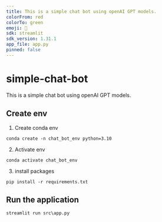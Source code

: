 ```yaml
---
title: This is a simple chat bot using openAI GPT models.
colorFrom: red
colorTo: green
emoji: 👾
sdk: streamlit
sdk_version: 1.31.1
app_file: app.py
pinned: false
---
```


# simple-chat-bot
This is a simple chat bot using openAI GPT models.

## Create env

1. Create conda env
```
conda create -n chat_bot_env python=3.10
```

2. Activate env

```
conda activate chat_bot_env
```

3. install packages
```
pip install -r requirements.txt
```

## Run the application

```
streamlit run src\app.py
```







